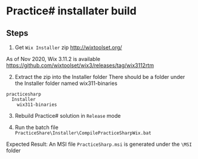 # Practice# installater build

## Steps
1. Get `Wix Installer` zip
http://wixtoolset.org/

As of Nov 2020, Wix 3.11.2 is available
https://github.com/wixtoolset/wix3/releases/tag/wix3112rtm

2. Extract the zip into the Installer folder
There should be a folder under the Installer folder named wix311-binaries

```
practicesharp
  Installer
    wix311-binaries
```

3. Rebuild Practice# solution in `Release` mode

4. Run the batch file `PracticeShare\Installer\CompilePracticeSharpWix.bat`

Expected Result: An MSI file `PracticeSharp.msi` is generated under the `\MSI` folder 